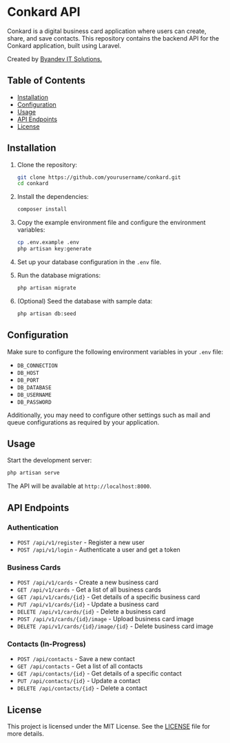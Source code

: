 # Conkard API

Conkard is a digital business card application where users can create, share, and save contacts.
This repository contains the backend API for the Conkard application, built using Laravel.

Created by [Byandev IT Solutions.](https://byandev.com/)

## Table of Contents

- [Installation](#installation)
- [Configuration](#configuration)
- [Usage](#usage)
- [API Endpoints](#api-endpoints)
- [License](#license)

## Installation

1. Clone the repository:
    ```sh
    git clone https://github.com/yourusername/conkard.git
    cd conkard
    ```

2. Install the dependencies:
    ```sh
    composer install
    ```

3. Copy the example environment file and configure the environment variables:
    ```sh
    cp .env.example .env
    php artisan key:generate
    ```

4. Set up your database configuration in the `.env` file.

5. Run the database migrations:
    ```sh
    php artisan migrate
    ```

6. (Optional) Seed the database with sample data:
    ```sh
    php artisan db:seed
    ```

## Configuration

Make sure to configure the following environment variables in your `.env` file:

- `DB_CONNECTION`
- `DB_HOST`
- `DB_PORT`
- `DB_DATABASE`
- `DB_USERNAME`
- `DB_PASSWORD`

Additionally, you may need to configure other settings such as mail and queue configurations as required by your
application.

## Usage

Start the development server:

```sh
php artisan serve
```

The API will be available at `http://localhost:8000`.

## API Endpoints

### Authentication

- `POST /api/v1/register` - Register a new user
- `POST /api/v1/login` - Authenticate a user and get a token

### Business Cards

- `POST /api/v1/cards` - Create a new business card
- `GET /api/v1/cards` - Get a list of all business cards
- `GET /api/v1/cards/{id}` - Get details of a specific business card
- `PUT /api/v1/cards/{id}` - Update a business card
- `DELETE /api/v1/cards/{id}` - Delete a business card
- `POST /api/v1/cards/{id}/image` - Upload business card image
- `DELETE /api/v1/cards/{id}/image/{id}` - Delete business card image

### Contacts (In-Progress)

- `POST /api/contacts` - Save a new contact
- `GET /api/contacts` - Get a list of all contacts
- `GET /api/contacts/{id}` - Get details of a specific contact
- `PUT /api/contacts/{id}` - Update a contact
- `DELETE /api/contacts/{id}` - Delete a contact

## License

This project is licensed under the MIT License. See the [LICENSE](LICENSE) file for more details.
